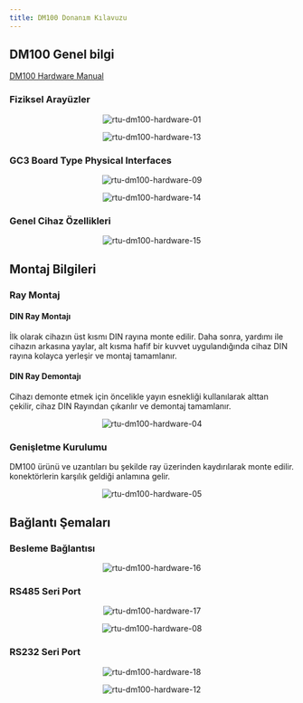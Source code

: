 ```yaml
---
title: DM100 Donanım Kılavuzu
---
```


## DM100 Genel bilgi

[DM100 Hardware Manual](https://www.mikrodev.com/wp-content/uploads/2022/11/MIKRODEV_HM_DM100.pdf)

### Fiziksel Arayüzler

<center>

![rtu-dm100-hardware-01](/img/rtu-dm100-hardware-01.png)

</center>

<center>

![rtu-dm100-hardware-13](/img/rtu-dm100-hardware-13.png)

</center>

### GC3 Board Type Physical Interfaces

<center>

![rtu-dm100-hardware-09](/img/rtu-dm100-hardware-09.png)

</center>

<center>

![rtu-dm100-hardware-14](/img/rtu-dm100-hardware-14.png)

</center>

### Genel Cihaz Özellikleri

<center>

![rtu-dm100-hardware-15](/img/rtu-dm100-hardware-15.png)

</center>

## Montaj Bilgileri

### Ray Montaj

#### DIN Ray Montajı
İlk olarak cihazın üst kısmı DIN rayına monte edilir. Daha sonra, yardımı ile
cihazın arkasına yaylar, alt kısma hafif bir kuvvet uygulandığında cihaz
DIN rayına kolayca yerleşir ve montaj tamamlanır.

#### DIN Ray Demontajı
Cihazı demonte etmek için öncelikle yayın esnekliği kullanılarak alttan çekilir,
cihaz DIN Rayından çıkarılır ve demontaj tamamlanır.

<center>

![rtu-dm100-hardware-04](/img/rtu-dm100-hardware-04.png)

</center>

### Genişletme Kurulumu

DM100 ürünü ve uzantıları bu şekilde ray üzerinden kaydırılarak monte edilir.
konektörlerin karşılık geldiği anlamına gelir.

<center>

![rtu-dm100-hardware-05](/img/rtu-dm100-hardware-05.png)

</center>

## Bağlantı Şemaları

### Besleme Bağlantısı

<center>

![rtu-dm100-hardware-16](/img/rtu-dm100-hardware-16.png)

</center>

### RS485 Seri Port

<center>

![rtu-dm100-hardware-17](/img/rtu-dm100-hardware-17.png)

</center>

<center>

![rtu-dm100-hardware-08](/img/rtu-dm100-hardware-08.png)

</center>

### RS232 Seri Port

<center>

![rtu-dm100-hardware-18](/img/rtu-dm100-hardware-18.png)

</center>

<center>

![rtu-dm100-hardware-12](/img/rtu-dm100-hardware-12.png)

</center>

